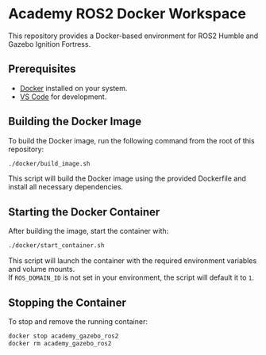 # Academy ROS2 Docker Workspace

This repository provides a Docker-based environment for ROS2 Humble and Gazebo Ignition Fortress.

## Prerequisites

- [Docker](https://docs.docker.com/get-docker/) installed on your system.
- [VS Code](https://code.visualstudio.com/) for development.

## Building the Docker Image

To build the Docker image, run the following command from the root of this repository:

```sh
./docker/build_image.sh
```

This script will build the Docker image using the provided Dockerfile and install all necessary dependencies.

## Starting the Docker Container

After building the image, start the container with:

```sh
./docker/start_container.sh
```

This script will launch the container with the required environment variables and volume mounts.  
If `ROS_DOMAIN_ID` is not set in your environment, the script will default it to `1`.

## Stopping the Container

To stop and remove the running container:

```sh
docker stop academy_gazebo_ros2
docker rm academy_gazebo_ros2
```